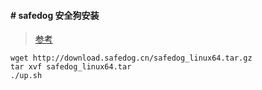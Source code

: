 #### # safedog 安全狗安装

> [参考](https://www.cnblogs.com/iathanasy/p/8488407.html) 


    wget http://download.safedog.cn/safedog_linux64.tar.gz
    tar xvf safedog_linux64.tar
    ./up.sh
